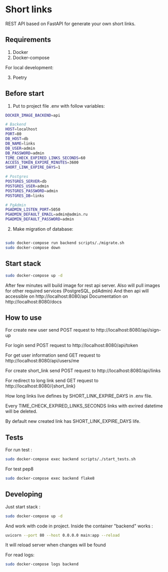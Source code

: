 # Short links

REST API based on FastAPI for generate your own short links.


## Requirements

1. Docker
2. Docker-compose

For local development:

3. Poetry


## Before start

1. Put to project file .env with follow variables:

```bash
DOCKER_IMAGE_BACKEND=api

# Backend
HOST=localhost
PORT=80
DB_HOST=db
DB_NAME=links
DB_USER=admin
DB_PASSWORD=admin
TIME_CHECK_EXPIRED_LINKS_SECONDS=60
ACCESS_TOKEN_EXPIRE_MINUTES=3600
SHORT_LINK_EXPIRE_DAYS=1

# Postgres
POSTGRES_SERVER=db
POSTGRES_USER=admin
POSTGRES_PASSWORD=admin
POSTGRES_DB=links

# PgAdmin
PGADMIN_LISTEN_PORT=5050
PGADMIN_DEFAULT_EMAIL=admin@admin.ru
PGADMIN_DEFAULT_PASSWORD=admin
```

2. Make migration of database:

```bash

sudo docker-compose run backend scripts/./migrate.sh
sudo docker-compose down
```


## Start stack

```bash
sudo docker-compose up -d
```

After few minutes will build image for rest api server.
Also will pull images for other required services (PostgreSQL, pdAdmin)
And then api will accessible on http://localhost:8080/api
Documentation on http://localhost:8080/docs


## How to use

For create new user send POST request to http://localhost:8080/api/sign-up

For login send POST request to http://localhost:8080/api/token

For get user information send GET request to http://localhost:8080/api/users/me

For create short_link send POST request to http://localhost:8080/api/links

For redirect to long link send GET request to http://localhost:8080/{short_link}

How long links live defines by SHORT_LINK_EXPIRE_DAYS in .env file.

Every TIME_CHECK_EXPIRED_LINKS_SECONDS links with exrired datetime will be deleted.

By default new created link has SHORT_LINK_EXPIRE_DAYS life.

## Tests

For run test :

```bash
sudo docker-compose exec backend scripts/./start_tests.sh
```

For test pep8

```bash
sudo docker-compose exec backend flake8
```

## Developing

Just start stack :

```bash
sudo docker-compose up -d
```

And work with code in project. 
Inside the container "backend" works :

```bash
uvicorn --port 80 --host 0.0.0.0 main:app --reload
```
It will reload server when changes will be found

For read logs:

```bash
sudo docker-compose logs backend
```
